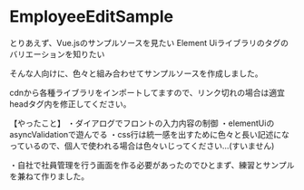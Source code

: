 # EmployeeEditSample

とりあえず、Vue.jsのサンプルソースを見たい
Element Uiライブラリのタグのバリエーションを知りたい

そんな人向けに、色々と組み合わせてサンプルソースを作成しました。

cdnから各種ライブラリをインポートしてますので、リンク切れの場合は適宜headタグ内を修正してください。

【やったこと】
・ダイアログでフロントの入力内容の制御
・elementUiのasyncValidationで遊んでる
・css行は統一感を出すために色々と長い記述になっているので、個人で使われる場合は色々いじってください...(すいません)

・自社で社員管理を行う画面を作る必要があったのでひとまず、練習とサンプルを兼ねて作りました。
